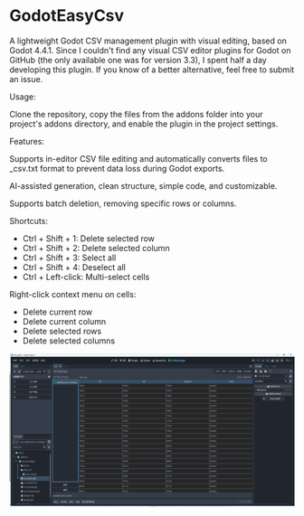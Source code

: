 # GodotEasyCsv
A lightweight Godot CSV management plugin with visual editing, based on Godot 4.4.1.
Since I couldn't find any visual CSV editor plugins for Godot on GitHub (the only available one was for version 3.3), I spent half a day developing this plugin. If you know of a better alternative, feel free to submit an issue.

Usage:

Clone the repository, copy the files from the addons folder into your project's addons directory, and enable the plugin in the project settings.

Features:

Supports in-editor CSV file editing and automatically converts files to _csv.txt format to prevent data loss during Godot exports.

AI-assisted generation, clean structure, simple code, and customizable.

Supports batch deletion, removing specific rows or columns.

Shortcuts:
- Ctrl + Shift + 1: Delete selected row
- Ctrl + Shift + 2: Delete selected column
- Ctrl + Shift + 3: Select all
- Ctrl + Shift + 4: Deselect all
- Ctrl + Left-click: Multi-select cells

Right-click context menu on cells:
- Delete current row
- Delete current column
- Delete selected rows
- Delete selected columns

![](picture.png)